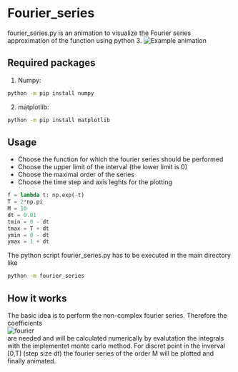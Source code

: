 # Fourier_series
fourier_series.py is an animation to visualize the Fourier series approximation of the function using python 3.
![Example animation](https://github.com/Bra-A-Ket/Fourier_series/blob/main/fourier-exp.gif)
## Required packages
1. Numpy:
```bash
python -m pip install numpy
```
2. matplotlib:
```bash
python -m pip install matplotlib
```
## Usage
- Choose the function for which the fourier series should be performed
- Choose the upper limit of the interval (the lower limit is 0)
- Choose the maximal order of the series
- Choose the time step and axis leghts for the plotting

```python
f = lambda t: np.exp(-t)
T = 2*np.pi
M = 10
dt = 0.01
tmin = 0 - dt
tmax = T + dt
ymin = 0 - dt
ymax = 1 + dt
```
The python script fourier_series.py has to be executed in the main directory like
```bash
python -m fourier_series
```
## How it works
The basic idea is to perform the non-complex fourier series. Therefore the coefficients  
![fourier](https://miro.medium.com/max/875/0*gFnaliohbO3vh3ok)  
are needed and will be calculated numerically by evalutation the integrals with the implementet monte carlo method.
For discret point in the inverval [0,T] (step size dt) the fourier series of the order M will be plotted and finally animated.
